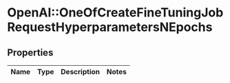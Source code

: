 # OpenAI::OneOfCreateFineTuningJobRequestHyperparametersNEpochs

## Properties
Name | Type | Description | Notes
------------ | ------------- | ------------- | -------------

